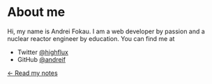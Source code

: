 # About me

Hi, my name is Andrei Fokau. I am a web developer by passion and a nuclear reactor engineer by education. You can find me at

 - Twitter [@highflux](https://twitter.com/highflux)
 - GitHub [@andreif](https://github.com/andreif)
 
[&larr; Read my notes](/)